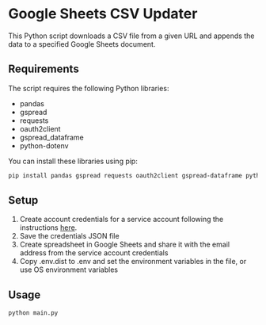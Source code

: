 # Google Sheets CSV Updater

This Python script downloads a CSV file from a given URL and appends the data to a specified Google Sheets document.

## Requirements

The script requires the following Python libraries:

- pandas
- gspread
- requests
- oauth2client
- gspread_dataframe
- python-dotenv

You can install these libraries using pip:

```bash
pip install pandas gspread requests oauth2client gspread-dataframe python-dotenv
```

## Setup

1. Create account credentials for a service account following the instructions [here](https://gspread.readthedocs.io/en/latest/oauth2.html#for-bots-using-service-account).
2. Save the credentials JSON file
3. Create spreadsheet in Google Sheets and share it with the email address from the service account credentials
4. Copy .env.dist to .env and set the environment variables in the file, or use OS environment variables

## Usage

```bash
python main.py
```

